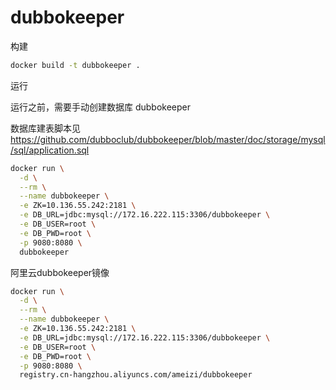 # dubbokeeper

构建

```bash
docker build -t dubbokeeper .
```

运行

运行之前，需要手动创建数据库 dubbokeeper

数据库建表脚本见 https://github.com/dubboclub/dubbokeeper/blob/master/doc/storage/mysql/sql/application.sql 

```bash
docker run \
  -d \
  --rm \
  --name dubbokeeper \
  -e ZK=10.136.55.242:2181 \
  -e DB_URL=jdbc:mysql://172.16.222.115:3306/dubbokeeper \
  -e DB_USER=root \
  -e DB_PWD=root \
  -p 9080:8080 \
  dubbokeeper
```

阿里云dubbokeeper镜像

```bash
docker run \
  -d \
  --rm \
  --name dubbokeeper \
  -e ZK=10.136.55.242:2181 \
  -e DB_URL=jdbc:mysql://172.16.222.115:3306/dubbokeeper \
  -e DB_USER=root \
  -e DB_PWD=root \
  -p 9080:8080 \
  registry.cn-hangzhou.aliyuncs.com/ameizi/dubbokeeper
```




